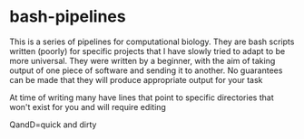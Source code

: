# bash-pipelines
This is a series of pipelines for computational biology. They are bash scripts written (poorly) for specific projects that I have slowly tried to adapt to be more universal. They were written by a beginner, with the aim of taking output of one piece of software and sending it to another. No guarantees can be made that they will produce appropriate output for your task


At time of writing many have lines that point to specific directories that won't exist for you and will require editing

QandD=quick and dirty

